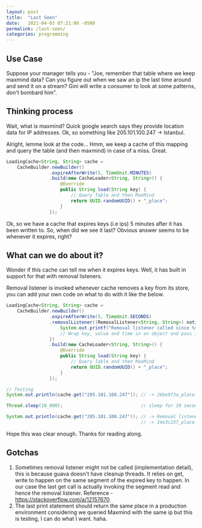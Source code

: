 ```yaml
---
layout: post
title:  "Last Seen"
date:   2021-04-03 07:21:00 -0500
permalink: /last-seen/
categories: programming
---
```

## Use Case
Suppose your manager tells you - "Joe, remember that table where we keep maxmind data? Can you figure out when we saw an ip the last time around and send it on a stream? Gini will write a consumer to look at some patterns, don't bombard him".

## Thinking process
Wait, what is maxmind? Quick google search says they provide location data for IP addresses. Ok, so something like 205.101.100.247 -> Istanbul.

Alright, lemme look at the code... Hmm, we keep a cache of this mapping and query the table (and then maxmind) in case of a miss. Great.
```java
LoadingCache<String, String> cache =
    CacheBuilder.newBuilder()
                .expireAfterWrite(5, TimeUnit.MINUTES)
                .build(new CacheLoader<String, String>() {
                    @Override
                    public String load(String key) {
                        // Query Table and then MaxMind
                        return UUID.randomUUID() + "_place";
                    }
                });
```

Ok, so we have a cache that expires keys (i.e ips) 5 minutes after it has been written to. So, when did we see it last? Obvious answer seems to be whenever it expires, right?

## What can we do about it?
Wonder if this cache can tell me when it expires keys. Well, it has built in support for that with removal listeners. 

Removal listener is invoked whenever cache removes a key from its store, you can add your own code on what to do with it like the below.

```java
LoadingCache<String, String> cache =
    CacheBuilder.newBuilder()
                .expireAfterWrite(5, TimeUnit.SECONDS)
                .removalListener((RemovalListener<String, String>) notification -> {
                    System.out.printf("Removal listener called since %s with %s %s \n", notification.getKey(), notification.getValue(), notification.getCause());
                    // Wrap key, value and time in an object and pass it along the stream for Gini.
                })
                .build(new CacheLoader<String, String>() {
                    @Override
                    public String load(String key) {
                        // Query Table and then MaxMind
                        return UUID.randomUUID() + "_place";
                    }
                });

// Testing
System.out.println(cache.get("205.101.100.247")); // -> 26be9f3a_place (totally random place)

Thread.sleep(10_000);                             // sleep for 10 seconds

System.out.println(cache.get("205.101.100.247")); // -> Removal listener called since 205.101.100.247 with 26be9f3a_place EXPIRED
                                                  // -> 14e3c237_place (totally random place again)
```

Hope this was clear enough. Thanks for reading along.

## Gotchas
1. Sometimes removal listener might not be called (implementation detail), this is because guava doesn't have cleanup threads. It relies on get, write to happen on the same segment of the expired key to happen. In our case the last get call is actually invoking the segment read and hence the removal listener. Reference - https://stackoverflow.com/a/12157670
2. The last print statement should return the same place in a production environment considering we queried Maxmind with the same ip but this is testing, I can do what I want. haha.